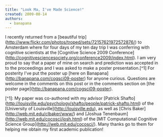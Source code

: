 ```yaml
---
title: "Look Ma, I've Made Science!"
created: 2009-08-14
authors: 
  - banapana
---
```


I recently returned from a \[beautiful trip\](http://www.flickr.com/photos/troped/sets/72157621972572876/) to Amsterdam where for four days of my ten day trip I was conferring with cognitive scientists at the \[Cognitive Science 2009 Conference\](http://cognitivesciencesociety.org/conference2009/index.html). I am very proud to say that a paper of mine on search and prediction was accepted in to the proceedings and I was asked to make a poster presentation.\[^1\] For posterity I've put the poster up \[here on Banapana\](http://banapana.com/cogsci09-poster) for anyone curious. Questions are welcome in the comments on this post or in the comments section on \[the poster page\](http://banapana.com/cogsci09-poster).

\[^1\]: My paper was co-authored with my advisor \[Patrick Shafto\](http://louisville.edu/psychology/shafto/people/patrick-shafto.html) of the \[University of Louisville\](http://louisville.edu), as well as \[Chris Baker\](http://web.mit.edu/clbaker/www/) and \[Joshua Tenenbaum\](http://web.mit.edu/cocosci/josh.html) of the \[MIT Computational Cognitive Science Group\](http://web.mit.edu/cocosci/). Many thanks go to them for helping me obtain my first academic publication!
